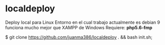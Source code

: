 # localdeploy
Deploy local para Linux
Entorno en el cual trabajo actualmente es debian 9 funciona mucho mejor que XAMPP de Windows
Requiere: **php5.6-fmp**


$ git clone https://github.com/juanma386/localdeploy . && bash init.sh;
